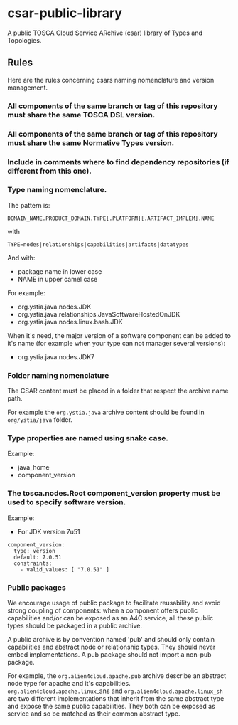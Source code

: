 # csar-public-library
A public TOSCA Cloud Service ARchive (csar) library of Types and Topologies.

## Rules

Here are the rules concerning csars naming nomenclature and version management.

### All components of the same branch or tag of this repository must share the same TOSCA DSL version.

### All components of the same branch or tag of this repository must share the same Normative Types version.

### Include in comments where to find dependency repositories (if different from this one).

### Type naming nomenclature.

The pattern is:

```
DOMAIN_NAME.PRODUCT_DOMAIN.TYPE[.PLATFORM][.ARTIFACT_IMPLEM].NAME
```

with

```
TYPE=nodes|relationships|capabilities|artifacts|datatypes
```

And with:

- package name in lower case
- NAME in upper camel case

For example:

- org.ystia.java.nodes.JDK
- org.ystia.java.relationships.JavaSoftwareHostedOnJDK
- org.ystia.java.nodes.linux.bash.JDK

When it's need, the major version of a software component can be added to it's name (for example when your type can not manager several versions):

- org.ystia.java.nodes.JDK7

### Folder naming nomenclature

The CSAR content must be placed in a folder that respect the archive name path.

For example the `org.ystia.java` archive content should be found in `org/ystia/java` folder.

### Type properties are named using snake case.

Example:

- java_home
- component_version

### The tosca.nodes.Root component_version property must be used to specify software version.

Example:

- For JDK version 7u51

```
component_version:
  type: version
  default: 7.0.51
  constraints:
    - valid_values: [ "7.0.51" ]
```

### Public packages

We encourage usage of public package to facilitate reusability and avoid strong coupling of components: when a component offers public capabilities and/or can be exposed as an A4C service, all these public types should be packaged in a public archive.

A public archive is by convention named 'pub' and should only contain capabilities and abstract node or relationship types. They should never embed implementations. A pub package should not import a non-pub package.

For example, the `org.alien4cloud.apache.pub` archive describe an abstract node type for apache and it's capabilities. `org.alien4cloud.apache.linux`_ans and `org.alien4cloud.apache.linux_sh` are two different implementations that inherit from the same abstract type and expose the same public capabilities. They both can be exposed as service and so be matched as their common abstract type.
